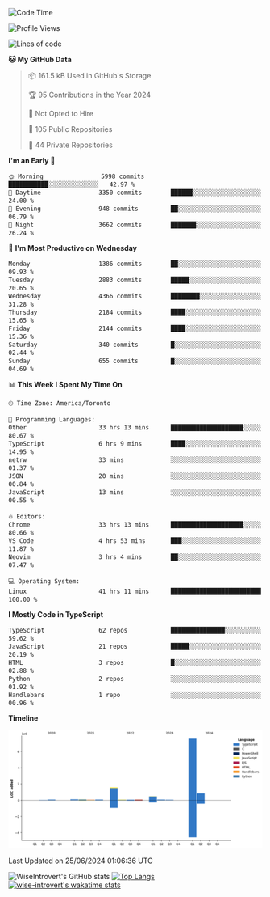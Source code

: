 <!--START_SECTION:waka-->
![Code Time](http://img.shields.io/badge/Code%20Time-1%2C784%20hrs%2033%20mins-blue)

![Profile Views](http://img.shields.io/badge/Profile%20Views-0-blue)

![Lines of code](https://img.shields.io/badge/From%20Hello%20World%20I%27ve%20Written-11.2%20million%20lines%20of%20code-blue)

**🐱 My GitHub Data** 

> 📦 161.5 kB Used in GitHub's Storage 
 > 
> 🏆 95 Contributions in the Year 2024
 > 
> 🚫 Not Opted to Hire
 > 
> 📜 105 Public Repositories 
 > 
> 🔑 44 Private Repositories 
 > 
**I'm an Early 🐤** 

```text
🌞 Morning                5998 commits        ███████████░░░░░░░░░░░░░░   42.97 % 
🌆 Daytime                3350 commits        ██████░░░░░░░░░░░░░░░░░░░   24.00 % 
🌃 Evening                948 commits         ██░░░░░░░░░░░░░░░░░░░░░░░   06.79 % 
🌙 Night                  3662 commits        ███████░░░░░░░░░░░░░░░░░░   26.24 % 
```
📅 **I'm Most Productive on Wednesday** 

```text
Monday                   1386 commits        ██░░░░░░░░░░░░░░░░░░░░░░░   09.93 % 
Tuesday                  2883 commits        █████░░░░░░░░░░░░░░░░░░░░   20.65 % 
Wednesday                4366 commits        ████████░░░░░░░░░░░░░░░░░   31.28 % 
Thursday                 2184 commits        ████░░░░░░░░░░░░░░░░░░░░░   15.65 % 
Friday                   2144 commits        ████░░░░░░░░░░░░░░░░░░░░░   15.36 % 
Saturday                 340 commits         █░░░░░░░░░░░░░░░░░░░░░░░░   02.44 % 
Sunday                   655 commits         █░░░░░░░░░░░░░░░░░░░░░░░░   04.69 % 
```


📊 **This Week I Spent My Time On** 

```text
🕑︎ Time Zone: America/Toronto

💬 Programming Languages: 
Other                    33 hrs 13 mins      ████████████████████░░░░░   80.67 % 
TypeScript               6 hrs 9 mins        ████░░░░░░░░░░░░░░░░░░░░░   14.95 % 
netrw                    33 mins             ░░░░░░░░░░░░░░░░░░░░░░░░░   01.37 % 
JSON                     20 mins             ░░░░░░░░░░░░░░░░░░░░░░░░░   00.84 % 
JavaScript               13 mins             ░░░░░░░░░░░░░░░░░░░░░░░░░   00.55 % 

🔥 Editors: 
Chrome                   33 hrs 13 mins      ████████████████████░░░░░   80.66 % 
VS Code                  4 hrs 53 mins       ███░░░░░░░░░░░░░░░░░░░░░░   11.87 % 
Neovim                   3 hrs 4 mins        ██░░░░░░░░░░░░░░░░░░░░░░░   07.47 % 

💻 Operating System: 
Linux                    41 hrs 11 mins      █████████████████████████   100.00 % 
```

**I Mostly Code in TypeScript** 

```text
TypeScript               62 repos            ███████████████░░░░░░░░░░   59.62 % 
JavaScript               21 repos            █████░░░░░░░░░░░░░░░░░░░░   20.19 % 
HTML                     3 repos             █░░░░░░░░░░░░░░░░░░░░░░░░   02.88 % 
Python                   2 repos             ░░░░░░░░░░░░░░░░░░░░░░░░░   01.92 % 
Handlebars               1 repo              ░░░░░░░░░░░░░░░░░░░░░░░░░   00.96 % 
```



**Timeline**

![Lines of Code chart](https://raw.githubusercontent.com/wise-introvert/wise-introvert/master/assets/bar_graph.png)


 Last Updated on 25/06/2024 01:06:36 UTC
<!--END_SECTION:waka-->

![WiseIntrovert's GitHub stats](https://github-readme-stats.vercel.app/api?username=wise-introvert&count_private=true&show_icons=true)
[![Top Langs](https://github-readme-stats.vercel.app/api/top-langs/?username=wise-introvert&langs_count=10)](https://github.com/anuraghazra/github-readme-stats)
[![wise-introvert's wakatime stats](https://github-readme-stats.vercel.app/api/wakatime?username=wiseintrovert)](https://github.com/anuraghazra/github-readme-stats)
